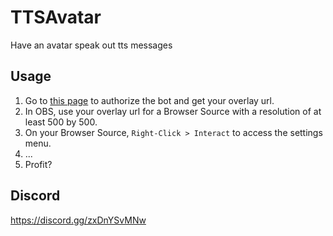 # TTSAvatar
Have an avatar speak out tts messages
## Usage
1. Go to [this page](https://sugoidogo.github.io/TTSAvatar/) to authorize the bot and get your overlay url.
2. In OBS, use your overlay url for a Browser Source with a resolution of at least 500 by 500.
3. On your Browser Source, `Right-Click > Interact` to access the settings menu.
4. ...
5. Profit?
## Discord
https://discord.gg/zxDnYSvMNw